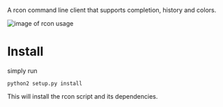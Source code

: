 A rcon command line client that supports completion, history and colors.

![image of rcon usage](http://i.imgur.com/FDmGHPX.jpg)

# Install

simply run

    python2 setup.py install

This will install the rcon script and its dependencies.
